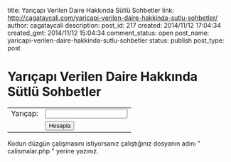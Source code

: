 title: Yarıçapı Verilen Daire Hakkında Sütlü Sohbetler
link: http://cagataycali.com/yaricapi-verilen-daire-hakkinda-sutlu-sohbetler/
author: cagataycali
description: 
post_id: 217
created: 2014/11/12 17:04:34
created_gmt: 2014/11/12 15:04:34
comment_status: open
post_name: yaricapi-verilen-daire-hakkinda-sutlu-sohbetler
status: publish
post_type: post

# Yarıçapı Verilen Daire Hakkında Sütlü Sohbetler

<form id="form1" name="form1" method="post" action="calismalar.php">
        <table width="212" border="0">
            <tr>
                <td width="61">Yarıçap:</td>
                <td width="141"><input type="text" name="yaricap" id="yaricap" /></td>
            </tr>
            <tr>
                <td> </td>
                <td><input type="submit" name="button" id="button" value="Hesapla" onclick="alert('Hesaplandı!')" /></td>
            </tr>
        </table>
    </form>
    <?
    define("pi",3); //pi değeri sabit bir değer olduğu için define ile tanımladık
    $yaricap = $_POST['yaricap'];
    $alan = ($yaricap*$yaricap)*pi; // alan formülünü tanımladık
    $cevre = 2*pi*$yaricap; //çevre formülünü tanımladık
    echo "Alan: ".$alan."Çevre: ".$cevre;
    ?>

Kodun düzgün çalışmasını istiyorsanız çalıştığınız dosyanın adını " calismalar.php " yerine yazınız.